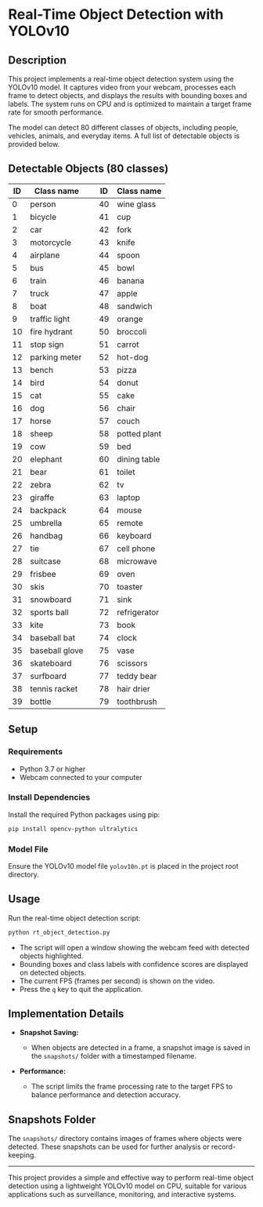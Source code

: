 # Real-Time Object Detection with YOLOv10

## Description
This project implements a real-time object detection system using the YOLOv10 model. It captures video from your webcam, processes each frame to detect objects, and displays the results with bounding boxes and labels. The system runs on CPU and is optimized to maintain a target frame rate for smooth performance.

The model can detect 80 different classes of objects, including people, vehicles, animals, and everyday items. A full list of detectable objects is provided below.

## Detectable Objects (80 classes)

| ID | Class name     |   | ID | Class name   |
| -- | -------------- | - | -- | ------------ |
| 0  | person         |   | 40 | wine glass   |
| 1  | bicycle        |   | 41 | cup          |
| 2  | car            |   | 42 | fork         |
| 3  | motorcycle     |   | 43 | knife        |
| 4  | airplane       |   | 44 | spoon        |
| 5  | bus            |   | 45 | bowl         |
| 6  | train          |   | 46 | banana       |
| 7  | truck          |   | 47 | apple        |
| 8  | boat           |   | 48 | sandwich     |
| 9  | traffic light  |   | 49 | orange       |
| 10 | fire hydrant   |   | 50 | broccoli     |
| 11 | stop sign      |   | 51 | carrot       |
| 12 | parking meter  |   | 52 | hot-dog      |
| 13 | bench          |   | 53 | pizza        |
| 14 | bird           |   | 54 | donut        |
| 15 | cat            |   | 55 | cake         |
| 16 | dog            |   | 56 | chair        |
| 17 | horse          |   | 57 | couch        |
| 18 | sheep          |   | 58 | potted plant |
| 19 | cow            |   | 59 | bed          |
| 20 | elephant       |   | 60 | dining table |
| 21 | bear           |   | 61 | toilet       |
| 22 | zebra          |   | 62 | tv           |
| 23 | giraffe        |   | 63 | laptop       |
| 24 | backpack       |   | 64 | mouse        |
| 25 | umbrella       |   | 65 | remote       |
| 26 | handbag        |   | 66 | keyboard     |
| 27 | tie            |   | 67 | cell phone   |
| 28 | suitcase       |   | 68 | microwave    |
| 29 | frisbee        |   | 69 | oven         |
| 30 | skis           |   | 70 | toaster      |
| 31 | snowboard      |   | 71 | sink         |
| 32 | sports ball    |   | 72 | refrigerator |
| 33 | kite           |   | 73 | book         |
| 34 | baseball bat   |   | 74 | clock        |
| 35 | baseball glove |   | 75 | vase         |
| 36 | skateboard     |   | 76 | scissors     |
| 37 | surfboard      |   | 77 | teddy bear   |
| 38 | tennis racket  |   | 78 | hair drier   |
| 39 | bottle         |   | 79 | toothbrush   |

## Setup

### Requirements
- Python 3.7 or higher
- Webcam connected to your computer

### Install Dependencies
Install the required Python packages using pip:

```bash
pip install opencv-python ultralytics
```

### Model File
Ensure the YOLOv10 model file `yolov10n.pt` is placed in the project root directory.

## Usage

Run the real-time object detection script:

```bash
python rt_object_detection.py
```

- The script will open a window showing the webcam feed with detected objects highlighted.
- Bounding boxes and class labels with confidence scores are displayed on detected objects.
- The current FPS (frames per second) is shown on the video.
- Press the `q` key to quit the application.

## Implementation Details

- **Snapshot Saving:**
  - When objects are detected in a frame, a snapshot image is saved in the `snapshots/` folder with a timestamped filename.

- **Performance:**
  - The script limits the frame processing rate to the target FPS to balance performance and detection accuracy.

## Snapshots Folder

The `snapshots/` directory contains images of frames where objects were detected. These snapshots can be used for further analysis or record-keeping.

---

This project provides a simple and effective way to perform real-time object detection using a lightweight YOLOv10 model on CPU, suitable for various applications such as surveillance, monitoring, and interactive systems.